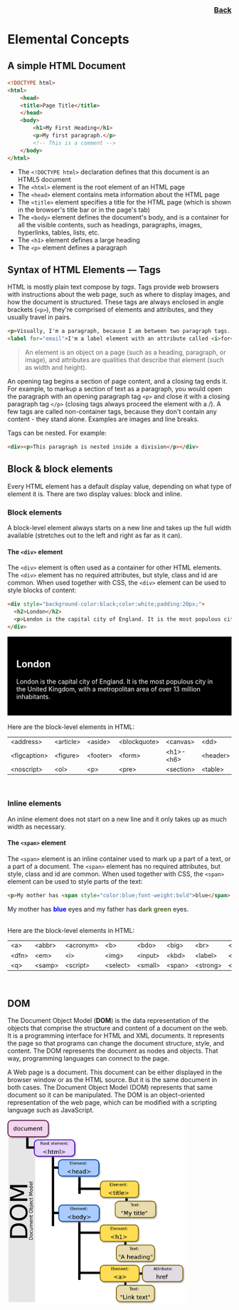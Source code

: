 <div align="right"><a href="../HTML.md"> <h3> Back </h3> </a></div>

# Elemental Concepts

## A simple HTML Document

```html
<!DOCTYPE html>
<html>
    <head>
    <title>Page Title</title>
    </head>
    <body>
        <h1>My First Heading</h1>
        <p>My first paragraph.</p>
        <!-- This is a comment -->
    </body>
</html>
```
* The `<!DOCTYPE html>` declaration defines that this document is an HTML5 document
* The `<html>` element is the root element of an HTML page
* The `<head>` element contains meta information about the HTML page
* The `<title>` element specifies a title for the HTML page (which is shown in the browser's title bar or in the page's tab)
* The `<body>` element defines the document's body, and is a container for all the visible contents, such as headings, paragraphs, images, hyperlinks, tables, lists, etc.
* The `<h1>` element defines a large heading
* The `<p>` element defines a paragraph


## Syntax of HTML Elements — Tags

HTML is mostly plain text compose by *tags*. Tags provide web browsers with instructions about the web page, such as where to display images, and how the document is structured. These tags are always enclosed in angle brackets (`<p>`), they're comprised of elements and attributes, and they usually travel in pairs.

```html
<p>Visually, I'm a paragraph, because I am between two paragraph tags. But internally I'm called <i>element<i></p>
<label for="email">I'm a label element with an attribute called <i>for<i></label>
```

> An element is an object on a page (such as a heading, paragraph, or image), and attributes are qualities that describe that element (such as width and height).

An opening tag begins a section of page content, and a closing tag ends it. For example, to markup a section of text as a paragraph, you would open the paragraph with an opening paragraph tag `<p>` and close it with a closing paragraph tag `</p>` (closing tags always proceed the element with a /). A few tags are called non-container tags, because they don't contain any content - they stand alone. Examples are images and line breaks.

Tags can be nested. For example:

```html
<div><p>This paragraph is nested inside a division</p></div>
```
## Block & block elements

Every HTML element has a default display value, depending on what type of element it is. There are two display values: block and inline.

### Block elements
A block-level element always starts on a new line and takes up the full width available (stretches out to the left and right as far as it can).

#### The `<div>` element
The `<div>` element is often used as a container for other HTML elements. The `<div>` element has no required attributes, but style, class and id are common. When used together with CSS, the `<div>` element can be used to style blocks of content:

```html
<div style="background-color:black;color:white;padding:20px;">
  <h2>London</h2>
  <p>London is the capital city of England. It is the most populous city in the United Kingdom, with a metropolitan area of over 13 million inhabitants.</p>
</div> 
```
<div style="background-color:black;color:white;padding:20px;">
  <h2>London</h2>
  <p>London is the capital city of England. It is the most populous city in the United Kingdom, with a metropolitan area of over 13 million inhabitants.</p>
</div>

</br>
Here are the block-level elements in HTML:

<table>
<tbody>
  <tr>
    <td>&lt;address&gt;</td>
    <td>&lt;article&gt;</td>
    <td>&lt;aside&gt;</td>
    <td>&lt;blockquote&gt;</td>
    <td>&lt;canvas&gt;</td>
    <td>&lt;dd&gt;</td>
    <td>&lt;div&gt;</td>
    <td>&lt;dl&gt;</td>
    <td>&lt;dt&gt;</td>
    <td>&lt;fieldset&gt;</td>
  </tr>
  <tr>
    <td>&lt;figcaption&gt;</td>
    <td>&lt;figure&gt;</td>
    <td>&lt;footer&gt;</td>
    <td>&lt;form&gt;</td>
    <td>&lt;h1&gt;-&lt;h6&gt;</td>
    <td>&lt;header&gt;</td>
    <td>&lt;hr&gt;</td>
    <td>&lt;li&gt;</td>
    <td>&lt;main&gt;</td>
    <td>&lt;nav&gt;</td>
  </tr>
  <tr>
    <td>&lt;noscript&gt;</td>
    <td>&lt;ol&gt;</td>
    <td>&lt;p&gt;</td>
    <td>&lt;pre&gt;</td>
    <td>&lt;section&gt;</td>
    <td>&lt;table&gt;</td>
    <td>&lt;tfoot&gt;</td>
    <td>&lt;ul&gt;</td>
    <td>&lt;video&gt;</td>
  </tr>
</tbody>
</table>
</br>

### Inline elements
An inline element does not start on a new line and it only takes up as much width as necessary.

#### The `<span>` element
The `<span>` element is an inline container used to mark up a part of a text, or a part of a document. The `<span>` element has no required attributes, but style, class and id are common. When used together with CSS, the `<span>` element can be used to style parts of the text:

```html
<p>My mother has <span style="color:blue;font-weight:bold">blue</span> eyes and my father has <span style="color:darkolivegreen;font-weight:bold">dark green</span> eyes.</p>
```

<p>My mother has <span style="color:blue;font-weight:bold">blue</span> eyes and my father has <span style="color:darkolivegreen;font-weight:bold">dark green</span> eyes.</p>

</br>
Here are the block-level elements in HTML:

<table>
<tbody>
  <tr>
    <td>&lt;a&gt;</td>
    <td>&lt;abbr&gt;</td>
    <td>&lt;acronym&gt;</td>
    <td>&lt;b&gt;</td>
    <td>&lt;bdo&gt;</td>
    <td>&lt;big&gt;</td>
    <td>&lt;br&gt;</td>
    <td>&lt;button&gt;</td>
    <td>&lt;cite&gt;</td>
    <td>&lt;code&gt;</td>
  </tr>
  <tr>
    <td>&lt;dfn&gt;</td>
    <td>&lt;em&gt;</td>
    <td>&lt;i&gt;</td>
    <td>&lt;img&gt;</td>
    <td>&lt;input&gt;</td>
    <td>&lt;kbd&gt;</td>
    <td>&lt;label&gt;</td>
    <td>&lt;map&gt;</td>
    <td>&lt;object&gt;</td>
    <td>&lt;output&gt;</td>
  </tr>
  <tr>
    <td>&lt;q&gt;</td>
    <td>&lt;samp&gt;</td>
    <td>&lt;script&gt;</td>
    <td>&lt;select&gt;</td>
    <td>&lt;small&gt;</td>
    <td>&lt;span&gt;</td>
    <td>&lt;strong&gt;</td>
    <td>&lt;textarea&gt;</td>
    <td>&lt;time&gt;</td>
    <td>&lt;tt&gt;</td>
    <td>&lt;var&gt;</td>
  </tr>
</tbody>
</table>
</br>

## DOM

The Document Object Model (**DOM**) is the data representation of the objects that comprise the structure and content of a document on the web. It is a programming interface for HTML and XML documents. It represents the page so that programs can change the document structure, style, and content. The DOM represents the document as nodes and objects. That way, programming languages can connect to the page.

A Web page is a document. This document can be either displayed in the browser window or as the HTML source. But it is the same document in both cases. The Document Object Model (DOM) represents that same document so it can be manipulated. The DOM is an object-oriented representation of the web page, which can be modified with a scripting language such as JavaScript.

<img src="../../../img/1200px-DOM-model.svg.png" width=400p>